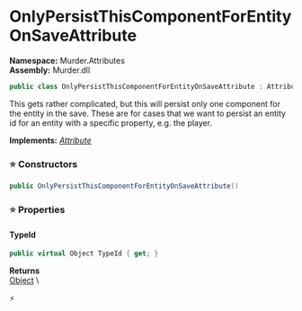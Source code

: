 # OnlyPersistThisComponentForEntityOnSaveAttribute

**Namespace:** Murder.Attributes \
**Assembly:** Murder.dll

```csharp
public class OnlyPersistThisComponentForEntityOnSaveAttribute : Attribute
```

This gets rather complicated, but this will persist only one component for the entity in the save.
            These are for cases that we want to persist an entity id for an entity with a specific property,
            e.g. the player.

**Implements:** _[Attribute](https://learn.microsoft.com/en-us/dotnet/api/System.Attribute?view=net-7.0)_

### ⭐ Constructors
```csharp
public OnlyPersistThisComponentForEntityOnSaveAttribute()
```

### ⭐ Properties
#### TypeId
```csharp
public virtual Object TypeId { get; }
```

**Returns** \
[Object](https://learn.microsoft.com/en-us/dotnet/api/System.Object?view=net-7.0) \


⚡